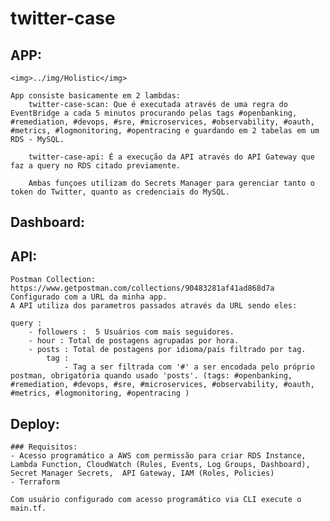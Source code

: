 # twitter-case
## APP:

    <img>../img/Holistic</img>

    App consiste basicamente em 2 lambdas:
        twitter-case-scan: Que é executada através de uma regra do EventBridge a cada 5 minutos procurando pelas tags #openbanking, #remediation, #devops, #sre, #microservices, #observability, #oauth, #metrics, #logmonitoring, #opentracing e guardando em 2 tabelas em um RDS - MySQL.

        twitter-case-api: É a execução da API através do API Gateway que faz a query no RDS citado previamente.

        Ambas funçoes utilizam do Secrets Manager para gerenciar tanto o token do Twitter, quanto as credenciais do MySQL.
## Dashboard:


## API:
    Postman Collection: https://www.getpostman.com/collections/90483281af41ad868d7a
    Configurado com a URL da minha app.
    A API utiliza dos parametros passados através da URL sendo eles:

    query :
        - followers :  5 Usuários com mais seguidores.
        - hour : Total de postagens agrupadas por hora.
        - posts : Total de postagens por idioma/país filtrado por tag.
            tag :
                - Tag a ser filtrada com '#' a ser encodada pelo próprio postman, obrigatória quando usado 'posts'. (tags: #openbanking, #remediation, #devops, #sre, #microservices, #observability, #oauth, #metrics, #logmonitoring, #opentracing )



## Deploy:

    ### Requisitos:
    - Acesso programático a AWS com permissão para criar RDS Instance, Lambda Function, CloudWatch (Rules, Events, Log Groups, Dashboard), Secret Manager Secrets,  API Gateway, IAM (Roles, Policies)
    - Terraform

    Com usuário configurado com acesso programático via CLI execute o main.tf.

